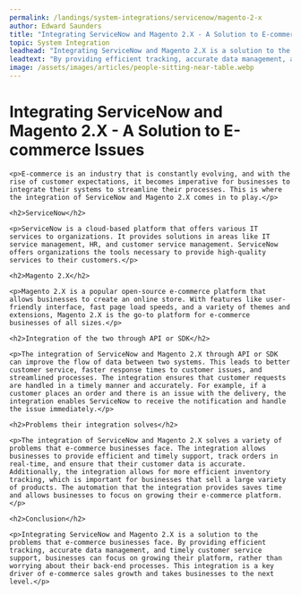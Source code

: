 ```yaml
---
permalink: /landings/system-integrations/servicenow/magento-2-x
author: Edward Saunders
title: "Integrating ServiceNow and Magento 2.X - A Solution to E-commerce Issues"
topic: System Integration
leadhead: "Integrating ServiceNow and Magento 2.X is a solution to the problems that e-commerce businesses face"
leadtext: "By providing efficient tracking, accurate data management, and timely customer service support, businesses can focus on growing their platform, rather than worrying about their back-end processes. This integration is a key driver of e-commerce sales growth and takes businesses to the next level."
image: /assets/images/articles/people-sitting-near-table.webp
---
```

<div class="arttext">
	<h1>Integrating ServiceNow and Magento 2.X - A Solution to E-commerce Issues</h1>

	<p>E-commerce is an industry that is constantly evolving, and with the rise of customer expectations, it becomes imperative for businesses to integrate their systems to streamline their processes. This is where the integration of ServiceNow and Magento 2.X comes in to play.</p>

	<h2>ServiceNow</h2>

	<p>ServiceNow is a cloud-based platform that offers various IT services to organizations. It provides solutions in areas like IT service management, HR, and customer service management. ServiceNow offers organizations the tools necessary to provide high-quality services to their customers.</p>

	<h2>Magento 2.X</h2>

	<p>Magento 2.X is a popular open-source e-commerce platform that allows businesses to create an online store. With features like user-friendly interface, fast page load speeds, and a variety of themes and extensions, Magento 2.X is the go-to platform for e-commerce businesses of all sizes.</p>

	<h2>Integration of the two through API or SDK</h2>

	<p>The integration of ServiceNow and Magento 2.X through API or SDK can improve the flow of data between two systems. This leads to better customer service, faster response times to customer issues, and streamlined processes. The integration ensures that customer requests are handled in a timely manner and accurately. For example, if a customer places an order and there is an issue with the delivery, the integration enables ServiceNow to receive the notification and handle the issue immediately.</p>

	<h2>Problems their integration solves</h2>

	<p>The integration of ServiceNow and Magento 2.X solves a variety of problems that e-commerce businesses face. The integration allows businesses to provide efficient and timely support, track orders in real-time, and ensure that their customer data is accurate. Additionally, the integration allows for more efficient inventory tracking, which is important for businesses that sell a large variety of products. The automation that the integration provides saves time and allows businesses to focus on growing their e-commerce platform.</p>

	<h2>Conclusion</h2>

	<p>Integrating ServiceNow and Magento 2.X is a solution to the problems that e-commerce businesses face. By providing efficient tracking, accurate data management, and timely customer service support, businesses can focus on growing their platform, rather than worrying about their back-end processes. This integration is a key driver of e-commerce sales growth and takes businesses to the next level.</p>

</div>